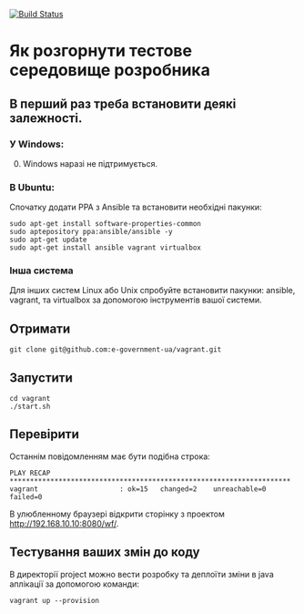 [![Build Status](https://travis-ci.org/e-government-ua/vagrant.svg?branch=master)](https://travis-ci.org/e-government-ua/vagrant)
# Як розгорнути тестове середовище розробника
## В перший раз треба встановити деякі залежності.
### У Windows:
0. Windows наразі не підтримується.
### В Ubuntu:
Спочатку додати PPA з Ansible та встановити необхідні пакунки:
```
sudo apt-get install software-properties-common
sudo aptepository ppa:ansible/ansible -y
sudo apt-get update 
sudo apt-get install ansible vagrant virtualbox
```
### Інша система
Для інших систем Linux або Unix спробуйте встановити пакунки: ansible, vagrant, та virtualbox за допомогою інструментів вашої системи.
## Отримати
```
git clone git@github.com:e-government-ua/vagrant.git
```
## Запустити
```
cd vagrant 
./start.sh
```
## Перевірити
Останнім повідомленням має бути подібна строка:
```
PLAY RECAP *********************************************************************
vagrant                    : ok=15   changed=2    unreachable=0    failed=0
```
В улюбленному браузерi відкрити сторінку з проектом http://192.168.10.10:8080/wf/.

## Тестування ваших змін до коду
В директорії project можно вести розробку та деплоїти зміни в java аплікації за допомогою команди:
```
vagrant up --provision
```
